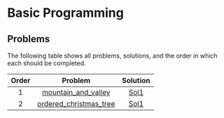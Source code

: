 # Basic Programming

## Problems

The following table shows all problems, solutions, and the order in which each should be completed.

| Order | Problem | Solution |
|:---:|:---:|:---:|
| 1 | [mountain_and_valley](problems/mountain_and_valley.pdf) | [Sol1](solutions/mountain_and_valley.cpp) |
| 2 | [ordered_christmas_tree](problems/ordered_christmas_tree.pdf) | [Sol1](solutions/ordered_christmas_tree.cpp) |
